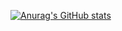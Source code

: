 [![Anurag's GitHub stats](https://github-readme-stats.vercel.app/api?username=mirandaguillaume)](https://github.com/anuraghazra/github-readme-stats)
